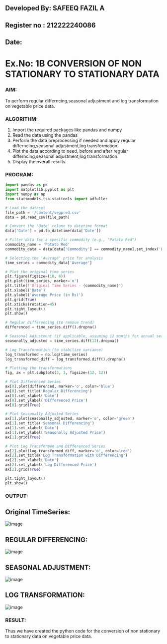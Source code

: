 ## Developed By: SAFEEQ FAZIL A
## Register no : 212222240086
## Date: 

# Ex.No: 1B  CONVERSION OF NON STATIONARY TO STATIONARY DATA

### AIM:
To perform regular differncing,seasonal adjustment and log transformation on vegetable price data.

### ALGORITHM:
1. Import the required packages like pandas and numpy
2. Read the data using the pandas
3. Perform the data preprocessing if needed and apply regular differncing,seasonal adjustment,log transformation.
4. Plot the data according to need, before and after regular differncing,seasonal adjustment,log transformation.
5. Display the overall results.
   
### PROGRAM:
```python
import pandas as pd
import matplotlib.pyplot as plt
import numpy as np
from statsmodels.tsa.stattools import adfuller

# Load the dataset
file_path = '/content/vegpred.csv' 
data = pd.read_csv(file_path)

# Convert the 'Date' column to datetime format
data['Date'] = pd.to_datetime(data['Date'])

# Filter data for a specific commodity (e.g., "Potato Red")
commodity_name = 'Potato Red' 
commodity_data = data[data['Commodity'] == commodity_name].set_index('Date')

# Selecting the 'Average' price for analysis
time_series = commodity_data['Average']

# Plot the original time series
plt.figure(figsize=(10, 6))
plt.plot(time_series, marker='o')
plt.title(f'Original Time Series - {commodity_name}')
plt.xlabel('Date')
plt.ylabel('Average Price (in Rs)')
plt.grid(True)
plt.xticks(rotation=45)
plt.tight_layout()
plt.show()

# Regular Differencing (to remove trend)
differenced = time_series.diff().dropna()

# Seasonal Adjustment (if applicable, assuming 12 months for annual seasonality)
seasonally_adjusted = time_series.diff(12).dropna()

# Log Transformation (to stabilize variance)
log_transformed = np.log(time_series)
log_transformed_diff = log_transformed.diff().dropna()

# Plotting the transformations
fig, ax = plt.subplots(3, 1, figsize=(12, 12))

# Plot Differenced Series
ax[0].plot(differenced, marker='o', color='blue')
ax[0].set_title('Regular Differencing')
ax[0].set_xlabel('Date')
ax[0].set_ylabel('Differenced Price')
ax[0].grid(True)

# Plot Seasonally Adjusted Series
ax[1].plot(seasonally_adjusted, marker='o', color='green')
ax[1].set_title('Seasonal Differencing')
ax[1].set_xlabel('Date')
ax[1].set_ylabel('Seasonally Adjusted Price')
ax[1].grid(True)

# Plot Log Transformed and Differenced Series
ax[2].plot(log_transformed_diff, marker='o', color='red')
ax[2].set_title('Log Transformation with Differencing')
ax[2].set_xlabel('Date')
ax[2].set_ylabel('Log Differenced Price')
ax[2].grid(True)

plt.tight_layout()
plt.show()
```

### OUTPUT:
## Original TimeSeries:
![image](https://github.com/user-attachments/assets/23823674-bb6b-422d-bda4-9589afb97ffe)


## REGULAR DIFFERENCING:
![image](https://github.com/user-attachments/assets/8e904e43-4c42-47e8-a90a-610080e9f562)


## SEASONAL ADJUSTMENT:
![image](https://github.com/user-attachments/assets/8bd39de0-29a6-4640-9377-4cff0684924e)


## LOG TRANSFORMATION:
![image](https://github.com/user-attachments/assets/3930178e-2c55-4e7e-8944-51df03351815)



### RESULT:
Thus we have created the python code for the conversion of non stationary to stationary data on vegetable price data.
